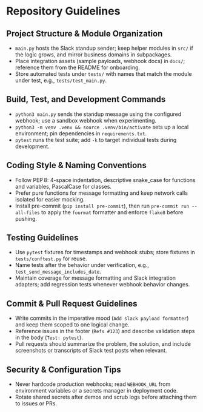 # Repository Guidelines

## Project Structure & Module Organization
- `main.py` hosts the Slack standup sender; keep helper modules in `src/` if the logic grows, and mirror business domains in subpackages.
- Place integration assets (sample payloads, webhook docs) in `docs/`; reference them from the README for onboarding.
- Store automated tests under `tests/` with names that match the module under test, e.g., `tests/test_main.py`.

## Build, Test, and Development Commands
- `python3 main.py` sends the standup message using the configured webhook; use a sandbox webhook when experimenting.
- `python3 -m venv .venv && source .venv/bin/activate` sets up a local environment; pin dependencies in `requirements.txt`.
- `pytest` runs the test suite; add `-k` to target individual tests during development.

## Coding Style & Naming Conventions
- Follow PEP 8: 4-space indentation, descriptive snake_case for functions and variables, PascalCase for classes.
- Prefer pure functions for message formatting and keep network calls isolated for easier mocking.
- Install pre-commit (`pip install pre-commit`), then run `pre-commit run --all-files` to apply the `fourmat` formatter and enforce `flake8` before pushing.

## Testing Guidelines
- Use `pytest` fixtures for timestamps and webhook stubs; store fixtures in `tests/conftest.py` for reuse.
- Name tests after the behavior under verification, e.g., `test_send_message_includes_date`.
- Maintain coverage for message formatting and Slack integration adapters; add regression tests whenever webhook behavior changes.

## Commit & Pull Request Guidelines
- Write commits in the imperative mood (`Add slack payload formatter`) and keep them scoped to one logical change.
- Reference issues in the footer (`Refs #123`) and describe validation steps in the body (`Test: pytest`).
- Pull requests should summarize the problem, the solution, and include screenshots or transcripts of Slack test posts when relevant.

## Security & Configuration Tips
- Never hardcode production webhooks; read `WEBHOOK_URL` from environment variables or a secrets manager in deployment code.
- Rotate shared secrets after demos and scrub logs before attaching them to issues or PRs.
